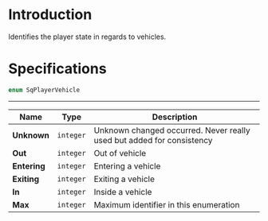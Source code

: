 # Introduction

Identifies the player state in regards to vehicles.

# Specifications

```js
enum SqPlayerVehicle
```

----

| Name | Type | Description |
|---|---|---|
| **Unknown** | `integer` | Unknown changed occurred. Never really used but added for consistency |
| **Out** | `integer` | Out of vehicle |
| **Entering** | `integer` | Entering a vehicle |
| **Exiting** | `integer` | Exiting a vehicle |
| **In** | `integer` | Inside a vehicle |
| **Max** | `integer` | Maximum identifier in this enumeration |
